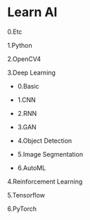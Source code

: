 # Learn AI

0.Etc

1.Python

2.OpenCV4

3.Deep Learning

  - 0.Basic
  
  - 1.CNN
  
  - 2.RNN
  
  - 3.GAN
  
  - 4.Object Detection
  
  - 5.Image Segmentation
  
  - 6.AutoML

4.Reinforcement Learning

5.Tensorflow

6.PyTorch

